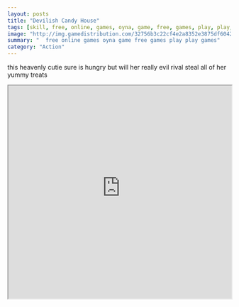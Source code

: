 ```yaml
---
layout: posts
title: "Devilish Candy House"
tags: [skill, free, online, games, oyna, game, free, games, play, play, games]
image: "http://img.gamedistribution.com/32756b3c22cf4e2a8352e3875df6042c.jpg"
summary: "  free online games oyna game free games play play games"
category: "Action"
---
```


this heavenly cutie sure is hungry but will her really evil rival steal all of her yummy treats

<iframe width="100%" height="480px;" src="http://flash.gamedistribution.com?game=32756b3c22cf4e2a8352e3875df6042c"></iframe>